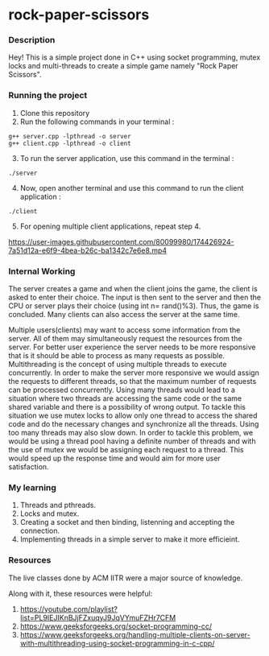 # rock-paper-scissors
### Description
Hey! 
This is a simple project done in C++ using socket programming, mutex locks and multi-threads to create a simple game namely "Rock Paper Scissors".
### Running the project
1. Clone this repository
2. Run the following commands in your terminal :
```
g++ server.cpp -lpthread -o server
g++ client.cpp -lpthread -o client
```
3. To run the server application, use this command in the terminal :
```
./server
```

4. Now, open another terminal and use this command to run the client application :
```
./client
```

5. For opening multiple client applications, repeat step 4.

https://user-images.githubusercontent.com/80099980/174426924-7a51d12a-e6f9-4bea-b26c-ba1342c7e6e8.mp4

### Internal Working
The server creates a game and when the client joins the game, the client is asked to enter their choice. The input is then sent to the server and then the CPU or server plays their choice (using int n= rand()%3). Thus, the game is concluded. Many clients can also access the server at the same time.  

Multiple users(clients) may want to access some information from the server. All of them may simultaneously request the resources from the server. For better user experience the server needs to be more responsive that is it should be able to process as many requests as possible. Multithreading is the concept of using multiple threads to execute concurrently. In order to make the server more responsive we would assign the requests to different threads, so that the maximum number of requests can be processed concurrently. Using many threads would lead to a situation where two threads are accessing the same code or the same shared variable and there is a possibility of wrong output. To tackle this situation we use mutex locks to allow only one thread to access the shared code and do the necessary changes and synchronize all the threads. Using too many threads may also slow down. In order to tackle this problem, we would be using a thread pool having a definite number of threads and with the use of mutex we would be assigning each request to a thread. This would speed up the response time and would aim for more user satisfaction.
### My learning
1. Threads and pthreads.
2. Locks and mutex.
3. Creating a socket and then binding, listenning and accepting the connection.
4. Implementing threads in a simple server to make it more efficieint.
### Resources
The live classes done by ACM IITR were a major source of knowledge. 

Along with it, these resources were helpful:
1. https://youtube.com/playlist?list=PL9IEJIKnBJjFZxuqyJ9JqVYmuFZHr7CFM
2. https://www.geeksforgeeks.org/socket-programming-cc/
3. https://www.geeksforgeeks.org/handling-multiple-clients-on-server-with-multithreading-using-socket-programming-in-c-cpp/
